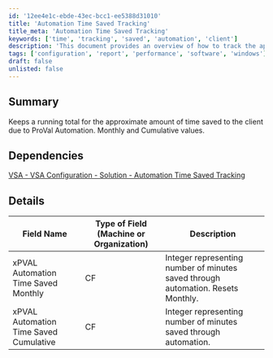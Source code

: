 ```yaml
---
id: '12ee4e1c-ebde-43ec-bcc1-ee5388d31010'
title: 'Automation Time Saved Tracking'
title_meta: 'Automation Time Saved Tracking'
keywords: ['time', 'tracking', 'saved', 'automation', 'client']
description: 'This document provides an overview of how to track the approximate amount of time saved for clients due to ProVal Automation. It includes details on monthly and cumulative values, along with dependencies and field descriptions.'
tags: ['configuration', 'report', 'performance', 'software', 'windows']
draft: false
unlisted: false
---
```

## Summary

Keeps a running total for the approximate amount of time saved to the client due to ProVal Automation. Monthly and Cumulative values.

## Dependencies

[VSA - VSA Configuration - Solution - Automation Time Saved Tracking](https://proval.itglue.com/DOC-5078775-11143659)

## Details

| Field Name                             | Type of Field (Machine or Organization) | Description                                                        |
|----------------------------------------|-----------------------------------------|--------------------------------------------------------------------|
| xPVAL Automation Time Saved Monthly     | CF                                      | Integer representing number of minutes saved through automation. Resets Monthly. |
| xPVAL Automation Time Saved Cumulative  | CF                                      | Integer representing number of minutes saved through automation.    |






